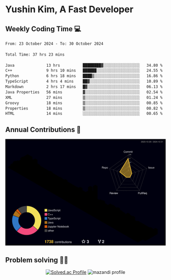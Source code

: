 # Yushin Kim, A Fast Developer

## Weekly Coding Time 💻

<!--START_SECTION:waka-->

```txt
From: 23 October 2024 - To: 30 October 2024

Total Time: 37 hrs 23 mins

Java              13 hrs          ████████▓░░░░░░░░░░░░░░░░   34.80 %
C++               9 hrs 10 mins   ██████░░░░░░░░░░░░░░░░░░░   24.55 %
Python            6 hrs 18 mins   ████▒░░░░░░░░░░░░░░░░░░░░   16.86 %
TypeScript        4 hrs 4 mins    ██▓░░░░░░░░░░░░░░░░░░░░░░   10.89 %
Markdown          2 hrs 17 mins   █▓░░░░░░░░░░░░░░░░░░░░░░░   06.13 %
Java Properties   56 mins         ▓░░░░░░░░░░░░░░░░░░░░░░░░   02.54 %
XML               27 mins         ▒░░░░░░░░░░░░░░░░░░░░░░░░   01.24 %
Groovy            18 mins         ▒░░░░░░░░░░░░░░░░░░░░░░░░   00.85 %
Properties        18 mins         ▒░░░░░░░░░░░░░░░░░░░░░░░░   00.82 %
HTML              14 mins         ░░░░░░░░░░░░░░░░░░░░░░░░░   00.65 %
```

<!--END_SECTION:waka-->

## Annual Contributions 🏃

![](./profile-3d-contrib/profile-night-rainbow.svg)

## Problem solving 👨‍💻

<div align="center">

[![Solved.ac Profile](http://mazassumnida.wtf/api/v2/generate_badge?boj=kys010306)](https://solved.ac/kys010306)
![mazandi profile](http://mazandi.herokuapp.com/api?handle=kys010306&theme=dark)

</div>
